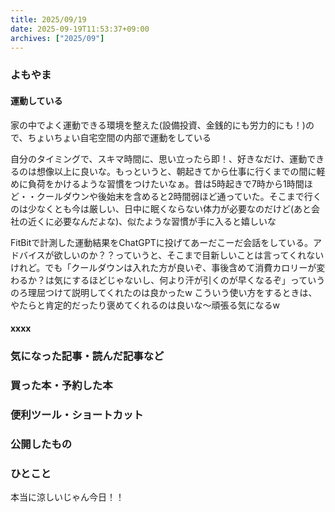 ```yaml
---
title: 2025/09/19
date: 2025-09-19T11:53:37+09:00
archives: ["2025/09"]
---
```

### よもやま
#### 運動している

家の中でよく運動できる環境を整えた(設備投資、金銭的にも労力的にも！)ので、ちょいちょい自宅空間の内部で運動をしている

自分のタイミングで、スキマ時間に、思い立ったら即！、好きなだけ、運動できるのは想像以上に良いな。もっというと、朝起きてから仕事に行くまでの間に軽めに負荷をかけるような習慣をつけたいなぁ。昔は5時起きで7時から1時間ほど・・クールダウンや後始末を含めると2時間弱ほど通っていた。そこまで行くのは少なくとも今は厳しい、日中に眠くならない体力が必要なのだけど(あと会社の近くに必要なんだよな)、似たような習慣が手に入ると嬉しいな

FitBitで計測した運動結果をChatGPTに投げてあーだこーだ会話をしている。アドバイスが欲しいのか？？っていうと、そこまで目新しいことは言ってくれないけれど。でも「クールダウンは入れた方が良いぞ、事後含めて消費カロリーが変わるか？は気にするほどじゃないし、何より汗が引くのが早くなるぞ」っていうのろ理屈つけて説明してくれたのは良かったw
こういう使い方をするときは、やたらと肯定的だったり褒めてくれるのは良いな〜頑張る気になるw

#### xxxx

### 気になった記事・読んだ記事など

### 買った本・予約した本

### 便利ツール・ショートカット

### 公開したもの

### ひとこと

本当に涼しいじゃん今日！！

